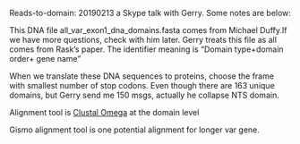 Reads-to-domain:
20190213 a Skype talk with Gerry. Some notes are below:

This DNA file all_var_exon1_dna_domains.fasta comes from Michael Duffy.If we have more questions, check with him later. Gerry treats this file as all comes from Rask’s paper. The identifier meaning is “Domain type+domain order+ gene name”

When we translate these DNA sequences to proteins, choose the frame with smallest number of stop codons. Even though there are 163 unique domains, but Gerry send me 150 msgs, actually he collapse NTS domain. 

Alignment tool is [Clustal Omega](http://www.clustal.org/omega/) at the domain level

Gismo alignment tool is one potential alignment for longer var gene.




 